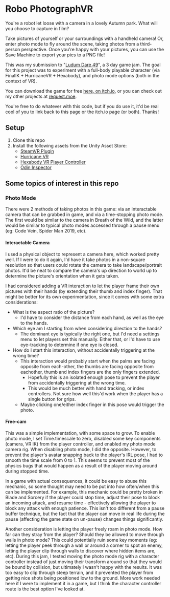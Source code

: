# Robo PhotographVR

You're a robot let loose with a camera in a lovely Autumn park. What will you choose to capture in film?

Take pictures of yourself or your surroundings with a handheld camera! Or, enter photo mode to fly around the scene, taking photos from a third-person perspective. Once you're happy with your pictures, you can use the Save Machine to export your pics to a PNG file!

This was my submission to "[Ludum Dare 49](https://ldjam.com/events/ludum-dare/49/robo-photographvr)", a 3 day game jam.
The goal for this project was to experiment with a full-body playable character (via FinalIK + HurricaneVR + Hexabody), and photo mode options (both in the context of VR).

You can download the game for free [here, on itch.io](https://request.itch.io/robo-photographvr), or you can check out my other projects at [request.moe](https://request.moe).

You're free to do whatever with this code, but if you do use it, it'd be real cool of you to link back to this page or the itch.io page (or both). Thanks!

## Setup

  1. Clone this repo
  2. Install the following assets from the Unity Asset Store:
     * [SteamVR Plugin](https://assetstore.unity.com/packages/tools/integration/steamvr-plugin-32647)
     * [Hurricane VR](https://assetstore.unity.com/packages/tools/physics/hurricane-vr-physics-interaction-toolkit-177300)
     * [Hexabody VR Player Controller](https://assetstore.unity.com/packages/tools/physics/hexabody-vr-player-controller-185521)
     * [Odin Inspector](https://assetstore.unity.com/packages/tools/utilities/odin-inspector-and-serializer-89041)

## Some topics of interest in this repo

### Photo Mode

There were 2 methods of taking photos in this game: via an interactable camera that can be grabbed in game, and via a time-stopping photo mode. The first would be similar to the camera in Breath of the Wild, and the latter would be similar to typical photo modes accessed through a pause menu (eg: Code Vein, Spider Man 2019, etc).

#### Interactable Camera

I used a physical object to represent a camera here, which worked pretty well. If I were to do it again, I'd have it take photos in a non-square resolution so that users could rotate the camera to take landscape/portrait photos. It'd be neat to compare the camera's up direction to world up to determine the picture's orientation when it gets taken.

I had considered adding a VR interaction to let the player frame their own pictures with their hands (by extending their thumb and index finger). That might be better for its own experimentation, since it comes with some extra considerations:

* What is the aspect ratio of the picture? 
  * I'd have to consider the distance from each hand, as well as the eye to the hands. 
* Which eye am I starting from when considering direction to the hands? 
  * The dominant eye is typically the right one, but I'd need a settings menu to let players set this manually. Either that, or I'd have to use eye-tracking to determine if one eye is closed.
* How do I start this interaction, without accidentally triggering at the wrong time?
  * This interaction would probably start when the palms are facing opposite from each-other, the thumbs are facing opposite from eachother, thumb and index fingers are the only fingers extended.
    * Hopefully this is an isolated enough pose to prevent the player from accidentally triggering at the wrong time.
    * This would be much better with hand tracking, or index controllers. Not sure how well this'd work when the player has a single button for grips.
  * Maybe clicking one/either index finger in this pose would trigger the photo.

#### Free-cam

This was a simple implementation, with some space to grow. To enable photo mode, I set Time.timescale to zero, disabled some key components (camera, VR IK) from the player controller, and enabled my photo mode camera rig. When disabling photo mode, I did the opposite. However, to prevent the player's avatar snapping back to the player's IRL pose, I had to smooth the time scale from 0 to 1. This seems to prevent most of the physics bugs that would happen as a result of the player moving around during stopped time.

In a game with actual consequences, it could be easy to abuse this mechanic, so some thought may need to be put into how often/when this can be implemented. For example, this mechanic could be pretty broken in Blade and Sorcery if the player could stop time, adjust their pose to block an incoming attack, and resume time - effectively allowing the player to block any attack with enough patience. This isn't too different from a pause buffer technique, but the fact that the player can move in real life during the pause (affecting the game state on un-pause) changes things significantly. 

Another consideration is letting the player freely roam in photo mode. How far can they stray from the player? Should they be allowed to move through walls in photo mode? This could potentially ruin some key moments (eg: letting the player peek through a wall or around a corner to spot an enemy, letting the player clip through walls to discover where hidden items are, etc). During this jam, I tested moving the photo mode rig with a character controller instead of just moving their transform around so that they would be bound by collision, but ultimately I wasn't happy with the results. It was too easy to clip through steep terrain, and it prevented the player from getting nice shots being positioned low to the ground. More work needed here if I were to implement it in a game, but I think the character controller route is the best option I've looked at.

